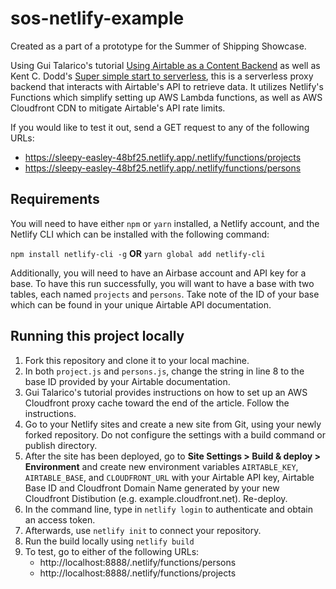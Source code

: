 # sos-netlify-example

Created as a part of a prototype for the Summer of Shipping Showcase.

Using Gui Talarico's tutorial [Using Airtable as a Content Backend](https://medium.com/@gtalarico/using-airtable-as-a-content-backend-e373cd0d9974) as well as Kent C. Dodd's [Super simple start to serverless](https://kentcdodds.com/blog/super-simple-start-to-serverless), this is a serverless proxy backend that interacts with Airtable's API to retrieve data. It utilizes Netlify's Functions which simplify setting up AWS Lambda functions, as well as AWS Cloudfront CDN to mitigate Airtable's API rate limits.

If you would like to test it out, send a GET request to any of the following URLs:
- https://sleepy-easley-48bf25.netlify.app/.netlify/functions/projects
- https://sleepy-easley-48bf25.netlify.app/.netlify/functions/persons

## Requirements

You will need to have either `npm` or `yarn` installed, a Netlify account, and the Netlify CLI which can be installed with the following command:

`npm install netlify-cli -g` **OR** `yarn global add netlify-cli`

Additionally, you will need to have an Airbase account and API key for a base. To have this run successfully, you will want to have a base with two tables, each named `projects` and `persons`. Take note of the ID of your base which can be found in your unique Airtable API documentation.

## Running this project locally

1. Fork this repository and clone it to your local machine.
2. In both `project.js` and `persons.js`, change the string in line 8 to the base ID provided by your Airtable documentation. 
3. Gui Talarico's tutorial provides instructions on how to set up an AWS Cloudfront proxy cache toward the end of the article. Follow the instructions.
4. Go to your Netlify sites and create a new site from Git, using your newly forked repository. Do not configure the settings with a build command or publish directory. 
5. After the site has been deployed, go to **Site Settings > Build & deploy > Environment** and create new environment variables `AIRTABLE_KEY`, `AIRTABLE_BASE`, and `CLOUDFRONT_URL` with your Airtable API key, Airtable Base ID and Cloudfront Domain Name generated by your new Cloudfront Distibution (e.g. example.cloudfront.net). Re-deploy.
6. In the command line, type in `netlify login` to authenticate and obtain an access token.
7. Afterwards, use `netlify init` to connect your repository.
8. Run the build locally using `netlify build`
9. To test, go to either of the following URLs:
    * http://localhost:8888/.netlify/functions/persons
    * http://localhost:8888/.netlify/functions/projects
